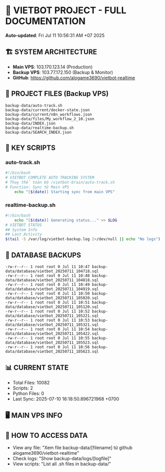 # 🤖 VIETBOT PROJECT - FULL DOCUMENTATION
**Auto-updated**: Fri Jul 11 10:56:31 AM +07 2025

## 🏗️ SYSTEM ARCHITECTURE
- **Main VPS**: 103.170.123.14 (Production)
- **Backup VPS**: 103.77.172.150 (Backup & Monitor)
- **GitHub**: https://github.com/alogame3690/vietbot-realtime

## 📁 PROJECT FILES (Backup VPS)
```
backup-data/auto-track.sh
backup-data/current/docker-state.json
backup-data/current/n8n_workflows.json
backup-data/files/My_workflow_2_10.json
backup-data/INDEX.json
backup-data/realtime-backup.sh
backup-data/SEARCH_INDEX.json
```

## 🔧 KEY SCRIPTS
### auto-track.sh
```bash
#!/bin/bash
# VIETBOT COMPLETE AUTO TRACKING SYSTEM
# Thay thế toàn bộ /vietbot-brain/auto-track.sh
# Function: Sync từ Main VPS
    echo "[$(date)] Starting sync from main VPS"
```
### realtime-backup.sh
```bash
#!/bin/bash
    echo "[$(date)] Generating status..." >> $LOG
# VIETBOT STATUS
## System Info
## Last Activity
$(tail -5 /var/log/vietbot-backup.log 2>/dev/null || echo "No logs")
```

## 💾 DATABASE BACKUPS
```
-rw-r--r-- 1 root root 0 Jul 11 10:47 backup-data/database/vietbot_20250711_104718.sql
-rw-r--r-- 1 root root 0 Jul 11 10:48 backup-data/database/vietbot_20250711_104818.sql
-rw-r--r-- 1 root root 0 Jul 11 10:49 backup-data/database/vietbot_20250711_104919.sql
-rw-r--r-- 1 root root 0 Jul 11 10:50 backup-data/database/vietbot_20250711_105020.sql
-rw-r--r-- 1 root root 0 Jul 11 10:51 backup-data/database/vietbot_20250711_105120.sql
-rw-r--r-- 1 root root 0 Jul 11 10:52 backup-data/database/vietbot_20250711_105221.sql
-rw-r--r-- 1 root root 0 Jul 11 10:53 backup-data/database/vietbot_20250711_105321.sql
-rw-r--r-- 1 root root 0 Jul 11 10:54 backup-data/database/vietbot_20250711_105422.sql
-rw-r--r-- 1 root root 0 Jul 11 10:55 backup-data/database/vietbot_20250711_105523.sql
-rw-r--r-- 1 root root 0 Jul 11 10:56 backup-data/database/vietbot_20250711_105623.sql
```

## 📊 CURRENT STATE
- Total Files: 10082
- Scripts: 2
- Python Files: 0
- Last Sync: 2025-07-10 16:18:50.896721968 +0700

## 🖥️ MAIN VPS INFO


## 🚨 HOW TO ACCESS DATA
- View any file: "Xem file backup-data/[filename] từ github alogame3690/vietbot-realtime"
- Check logs: "Show backup-data/logs/[logfile]"
- View scripts: "List all .sh files in backup-data/"
